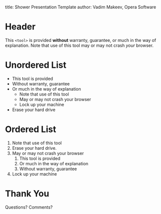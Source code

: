 title: Shower Presentation Template
author: Vadim Makeev, Opera Software


# Header

This `<tool>` is provided __without__ warranty, guarantee,
or much in the way of explanation. Note that use of this tool may or may
not crash _your_ browser.


# Unordered List

- This tool is provided
- Without warranty, guarantee
- Or much in the way of explanation
  - Note that use of this tool
  - May or may not crash your browser
  - Lock up your machine
- Erase your hard drive


# Ordered List

1. Note that use of this tool
2. Erase your hard drive.
3. May or may not crash your browser
   1. This tool is provided
   2. Or much in the way of explanation
   3. Without warranty, guarantee
4. Lock up your machine


# Thank You

Questions? Comments?
